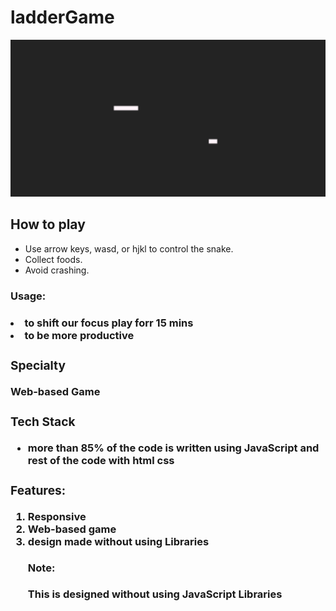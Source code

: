 # ladderGame
<img src="https://github.com/sgrprmnk/ladderGame/blob/main/Screenshot%20(284).png">
<h2>How to play</h2>
<ul>
  <li>Use arrow keys, wasd, or hjkl to control the snake.</li>
  <li>Collect foods. </li>
  <li>Avoid crashing.</li>
</ul>

<h3>Usage:<h3>
  <p>
    <li>to shift our focus play forr 15 mins
      <li> to be more productive
  </p>
  <h3> Specialty</h3>
  Web-based Game
  <h3>Tech Stack</h3>
  <ul>
  <li>more than 85% of the code is written using JavaScript and rest of the code with html css
  </ul>
 <h3>Features:</h3>
  <ol>
<li> Responsive 
<li> Web-based game
<li> design made without using Libraries
    <h4>Note:</h4> <p>
    This is designed without using JavaScript Libraries
    </ol>
